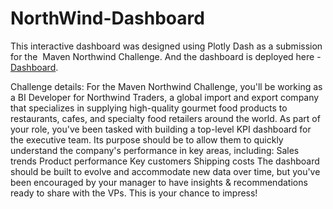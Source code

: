# NorthWind-Dashboard

This interactive dashboard was designed using Plotly Dash as a submission for the  Maven Northwind Challenge. 
And the dashboard is deployed here - [Dashboard](https://northwinddashboard.onrender.com/). 

Challenge details: 
For the Maven Northwind Challenge, you'll be working as a BI Developer for Northwind Traders, a global import and export company that specializes in supplying high-quality gourmet food products to restaurants, cafes, and specialty food retailers around the world.
As part of your role, you've been tasked with building a top-level KPI dashboard for the executive team. Its purpose should be to allow them to quickly understand the company's performance in key areas, including:
Sales trends
Product performance
Key customers
Shipping costs
The dashboard should be built to evolve and accommodate new data over time, but you've been encouraged by your manager to have insights & recommendations ready to share with the VPs. This is your chance to impress!
